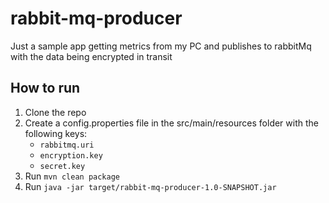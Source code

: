 # rabbit-mq-producer
Just a sample app getting metrics from my PC and publishes to rabbitMq with the data being encrypted in transit

## How to run

1. Clone the repo
2. Create a config.properties file in the src/main/resources folder with the following keys:    
    - `rabbitmq.uri`
    - `encryption.key`
    - `secret.key`
3. Run `mvn clean package`
4. Run `java -jar target/rabbit-mq-producer-1.0-SNAPSHOT.jar`

